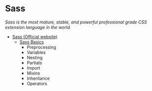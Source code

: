 # Sass

_Sass is the most mature, stable, and powerful professional grade CSS extension language in the world._

- [Sass (Official website)](http://sass-lang.com/)
  - [Sass Basics](http://sass-lang.com/guide)
    - Preprocessing
    - Variables
    - Nesting
    - Partials
    - Import
    - Mixins
    - Inheritance
    - Operators
